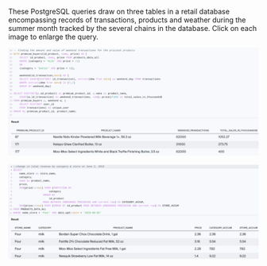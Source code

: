 ﻿These PostgreSQL queries draw on three tables in a retail database encompassing records of transactions, products and weather during the summer month tracked by the several chains in the database. Click on each image to enlarge the query.

[](https://github.com/daiichigo/Analytics/blob/main/assets/Avg_week_transact.png)

[](https://github.com/daiichigo/Analytics/blob/main/assets/categ_sales_share_bystore_date.png)

![](https://github.com/daiichigo/Analytics/blob/main/assets/amt_value_wkend_premium_.jpg)

![](https://github.com/daiichigo/Analytics/blob/main/assets/changein_totrev_bystore_categ.png)

[](https://github.com/daiichigo/Analytics/blob/main/assets/transactbystore_categ.png)

[](https://github.com/daiichigo/Analytics/blob/main/assets/purchaseby_totprice_prodamt_pertransact.png)   


